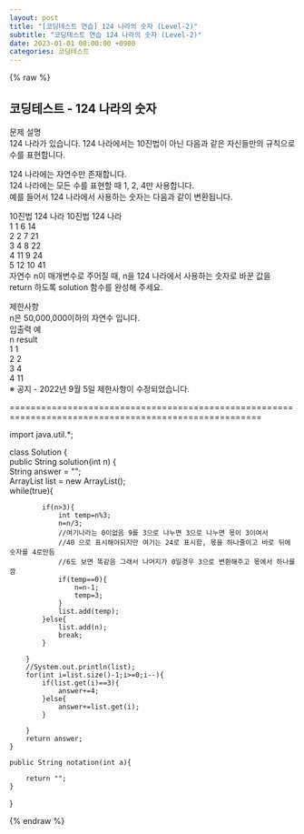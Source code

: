 ```yaml
---
layout: post
title: "[코딩테스트 연습] 124 나라의 숫자 (Level-2)"
subtitle: "코딩테스트 연습 124 나라의 숫자 (Level-2)"
date: 2023-01-01 00:00:00 +0900
categories: 코딩테스트
---
```

{% raw %}
## 코딩테스트 - 124 나라의 숫자  
문제 설명  
124 나라가 있습니다. 124 나라에서는 10진법이 아닌 다음과 같은 자신들만의 규칙으로 수를 표현합니다.  
  
124 나라에는 자연수만 존재합니다.  
124 나라에는 모든 수를 표현할 때 1, 2, 4만 사용합니다.  
예를 들어서 124 나라에서 사용하는 숫자는 다음과 같이 변환됩니다.  
  
10진법	124 나라	10진법	124 나라  
1	1	6	14  
2	2	7	21  
3	4	8	22  
4	11	9	24  
5	12	10	41  
자연수 n이 매개변수로 주어질 때, n을 124 나라에서 사용하는 숫자로 바꾼 값을 return 하도록 solution 함수를 완성해 주세요.  
  
제한사항  
n은 50,000,000이하의 자연수 입니다.  
입출력 예  
n	result  
1	1  
2	2  
3	4  
4	11  
※ 공지 - 2022년 9월 5일 제한사항이 수정되었습니다.  
  
======================================================================================================  
  
import java.util.*;  
  
class Solution {  
    public String solution(int n) {  
        String answer = "";  
        ArrayList<Integer> list = new ArrayList<Integer>();  
        while(true){  
  
            if(n>3){  
                int temp=n%3;  
                n=n/3;  
				//여기나라는 0이없음 9를 3으로 나누면 3으로 나누면 몫이 3이여서  
				//40 으로 표시해야되지만 여기는 24로 표시함, 몫을 하나줄이고 바로 뒤에 숫자를 4로만듬  
				//6도 보면 똑같음 그래서 나머지가 0일경우 3으로 변환해주고 몫에서 하나를깜  
                if(temp==0){  
                    n=n-1;  
                    temp=3;  
                }  
                list.add(temp);  
            }else{  
                list.add(n);  
                break;  
            }  
  
        }  
        //System.out.println(list);  
        for(int i=list.size()-1;i>=0;i--){  
            if(list.get(i)==3){  
                answer+=4;  
            }else{  
                answer+=list.get(i);  
            }  
  
        }  
        return answer;  
    }  
  
    public String notation(int a){  
  
        return "";  
    }  
}  

{% endraw %}

